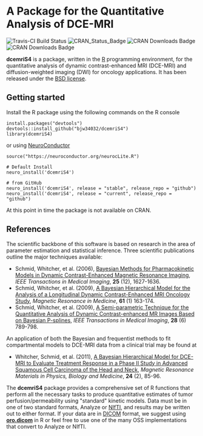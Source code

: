 # A Package for the Quantitative Analysis of DCE-MRI

![Travis-CI Build Status](https://travis-ci.org/bjw34032/dcemriS4.svg?branch=master)
![CRAN_Status_Badge](http://www.r-pkg.org/badges/version/dcemriS4)
![CRAN Downloads Badge](http://cranlogs.r-pkg.org/badges/grand-total/dcemriS4)
![CRAN Downloads Badge](http://cranlogs.r-pkg.org/badges/dcemriS4)

**dcemriS4** is a package, written in the [R](https://www.r-project.org) programming environment, for the quantitative analysis of dynamic contrast-enhanced MRI (DCE-MRI) and diffusion-weighted imaging (DWI) for oncology applications. It has been released under the [BSD license](https://www.opensource.org/licenses/bsd-license.php).

## Getting started

Install the R package using the following commands on the R console

```
install.packages("devtools")
devtools::install_github("bjw34032/dcemriS4")
library(dcemriS4)
```

or using [NeuroConductor](https://neuroconductor.org)

```
source("https://neuroconductor.org/neurocLite.R")

# Default Install
neuro_install('dcemriS4')

# from GitHub
neuro_install('dcemriS4', release = "stable", release_repo = "github")
neuro_install('dcemriS4', release = "current", release_repo = "github")
```

At this point in time the package is not available on CRAN.  

## References

The scientific backbone of this software is based on research in the area of parameter estimation and statistical inference.  Three scientific publications outline the major techniques available:

* Schmid, Whitcher, et al. (2006), [Bayesian Methods for Pharmacokinetic Models in Dynamic Contrast-Enhanced Magnetic Resonance Imaging](https://dx.doi.org/10.1109/TMI.2006.884210), *IEEE Transactions in Medical Imaging*, **25** (12), 1627-1636.
* Schmid, Whitcher, et al. (2009), [A Bayesian Hierarchical Model for the Analysis of a Longitudinal Dynamic Contrast-Enhanced MRI Oncology Study](https://dx.doi.org/10.1002/mrm.21807), *Magnetic Resonance in Medicine*, **61** (1) 163-174.
* Schmid, Whitcher, et al. (2009), [A Semi-parametric Technique for the Quantitative Analysis of Dynamic Contrast-enhanced MR Images Based on Bayesian P-splines](https://dx.doi.org/10.1109/TMI.2008.2007326), *IEEE Transactions in Medical Imaging*, **28** (6) 789-798. 

An application of both the Bayesian and frequentist methods to fit compartmental models to DCE-MRI data from a clinical trial may be found at

* Whitcher, Schmid, et al. (2011), <a href="https://dx.doi.org/10.1007/s10334-010-0238-3">A Bayesian Hierarchical Model for DCE-MRI to Evaluate Treatment Response in a Phase II Study in Advanced Squamous Cell Carcinoma of the Head and Neck</a>, *Magnetic Resonance Materials in Physics, Biology and Medicine*, **24** (2), 85-96.

The **dcemriS4** package provides a comprehensive set of R functions that perform all the necessary tasks to produce quantitative estimates of tumor perfusion/permeability using "standard" kinetic models. Data must be in one of two standard formats, Analyze or [NIfTI](http://nifti.nimh.nih.gov), and results may be written out to either format.  If your data are in [DICOM](https://medical.nema.org) format, we suggest using [**oro.dicom**](https://github.com/bjw34032/oro.dicom) in R or feel free to use one of the many OSS implementations that convert to Analyze or NIfTI.
